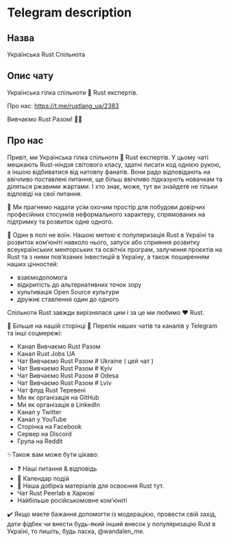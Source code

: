 # Telegram description

## Назва
Українська Rust Спільнота

## Опис чату
Українська гілка спільноти 🦀 Rust експертів.

Про нас: https://t.me/rustlang_ua/2383

Вивчаємо Rust Разом! 💙💛

## Про нас

Привіт, ми Українська гілка спільноти 🦀 Rust експертів. У цьому чаті мешкають Rust-ніндзя світового класу, здатні писати код однією рукою, а іншою відбиватися від натовпу фанатів. Вони радо відповідають на ввічливо поставлені питання, ще більш ввічливо підказують новачкам та діляться ржавими жартами. І хто знає, може, тут ви знайдете не тільки відповіді на свої питання.

🏁 Ми прагнемо надати усім охочим простір для побудови довірчих професійних стосунків неформального характеру, спрямованих на підтримку та розвиток одне одного.

🤝 Один в полі не воїн. Нашою метою є популяризація Rust в Україні та розвиток ком’юніті навколо нього, запуск або сприяння розвитку всеукраїнських менторських та освітніх програм, залучення проєктів на Rust та з ними пов’язаних інвестицій в Україну, а також поширенням наших цінностей:

- взаємодопомога
- відкритість до альтернативних точок зору
- культивація Open Source культури
- дружнє ставлення один до одного

Спільноти Rust завжди вирізнялася цим і за це ми любимо ❤️ Rust.

📃 Більше на нашій сторінці
💬 Перелік наших чатів та каналів у Telegram та інші соцмережі:

- Канал Вивчаємо Rust Разом
- Канал Rust Jobs UA   
- Чат Вивчаємо Rust Разом # Ukraine ( цей чат )
- Чат Вивчаємо Rust Разом # Kyiv 
- Чат Вивчаємо Rust Разом # Odesa
- Чат Вивчаємо Rust Разом # Lviv
- Чат флуд Rust Теревені
- Ми як організація на GitHub
- Ми як організація в LinkedIn
- Канал у Twitter
- Канал у YouTube
- Сторінка на Facebook 
- Сервер на Discord  
- Група на Reddit 


✨Також вам може бути цікаво:

- ❓ Наші питання & відповідь
- 📅 Календар подій 
- 📖 Наша добірка матеріалів для освоєння Rust тут.
- Чат Rust Peerlab в Харкові
- Найбільше російськомовне ком’юніті

✔️ Якщо маєте бажання допомогти із модерацією, провести свій захід, дати фідбек чи внести будь-який інший внесок у популяризацію Rust в Україні, то пишіть, будь ласка, @wandalen_me.

